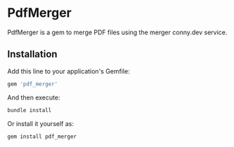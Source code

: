 # PdfMerger

PdfMerger is a gem to merge PDF files using the merger conny.dev service.

## Installation

Add this line to your application's Gemfile:

```ruby
gem 'pdf_merger'
```

And then execute:

```sh
bundle install
```

Or install it yourself as:

```sh
gem install pdf_merger
```


